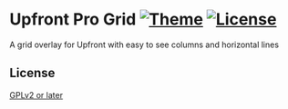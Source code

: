 # Upfront Pro Grid [![Theme](https://img.shields.io/badge/theme-upfront-blue.svg)](https://wpmudev.org/projects/category/themes/) [![License](https://img.shields.io/badge/license-GPL--2.0%2B-green.svg)](http://www.gnu.org/licenses/gpl-2.0.html)

A grid overlay for Upfront with easy to see columns and horizontal lines

## License

[GPLv2 or later](LICENSE)
